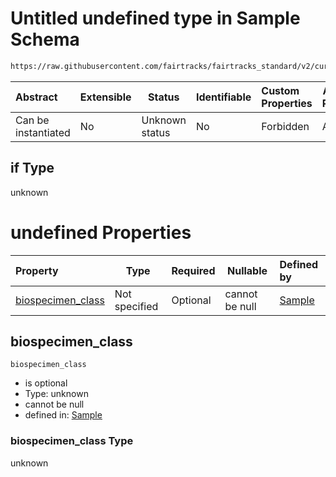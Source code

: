 # Untitled undefined type in Sample Schema

```txt
https://raw.githubusercontent.com/fairtracks/fairtracks_standard/v2/current/json/schema/fairtracks_sample.schema.json#/allOf/3/if
```




| Abstract            | Extensible | Status         | Identifiable | Custom Properties | Additional Properties | Access Restrictions | Defined In                                                                                             |
| :------------------ | ---------- | -------------- | ------------ | :---------------- | --------------------- | ------------------- | ------------------------------------------------------------------------------------------------------ |
| Can be instantiated | No         | Unknown status | No           | Forbidden         | Allowed               | none                | [fairtracks_sample.schema.json\*](../json/schema/fairtracks_sample.schema.json "open original schema") |

## if Type

unknown

# undefined Properties

| Property                                | Type          | Required | Nullable       | Defined by                                                                                                                                                                                                                                   |
| :-------------------------------------- | ------------- | -------- | -------------- | :------------------------------------------------------------------------------------------------------------------------------------------------------------------------------------------------------------------------------------------- |
| [biospecimen_class](#biospecimen_class) | Not specified | Optional | cannot be null | [Sample](fairtracks_sample-allof-3-if-properties-biospecimen_class.md "https://raw.githubusercontent.com/fairtracks/fairtracks_standard/v2/current/json/schema/fairtracks_sample.schema.json#/allOf/3/if/properties/biospecimen_class") |

## biospecimen_class




`biospecimen_class`

-   is optional
-   Type: unknown
-   cannot be null
-   defined in: [Sample](fairtracks_sample-allof-3-if-properties-biospecimen_class.md "https://raw.githubusercontent.com/fairtracks/fairtracks_standard/v2/current/json/schema/fairtracks_sample.schema.json#/allOf/3/if/properties/biospecimen_class")

### biospecimen_class Type

unknown
